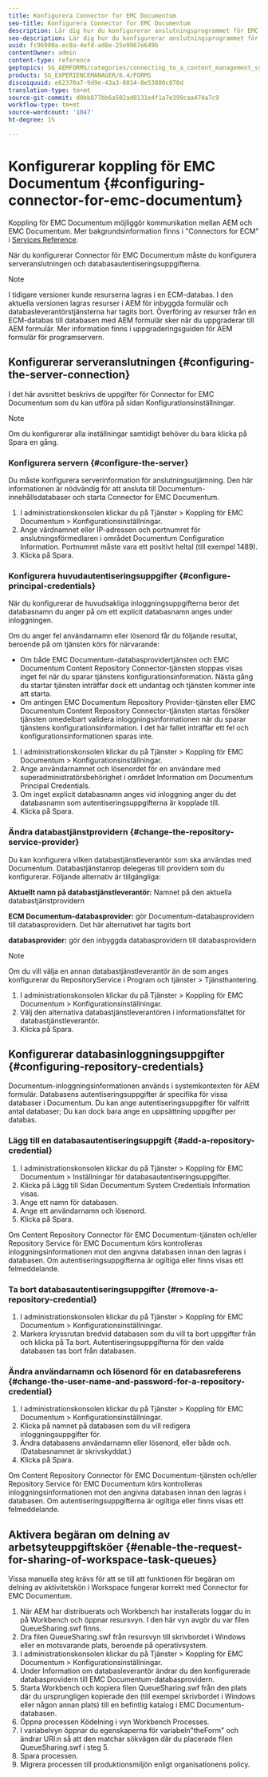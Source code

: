 ```yaml
---
title: Konfigurera Connector for EMC Documentum
seo-title: Konfigurera Connector for EMC Documentum
description: Lär dig hur du konfigurerar anslutningsprogrammet för EMC Documentum för att möjliggöra kommunikation mellan AEM och EMC Documentum.
seo-description: Lär dig hur du konfigurerar anslutningsprogrammet för EMC Documentum för att möjliggöra kommunikation mellan AEM och EMC Documentum.
uuid: fc96900a-ec8a-4efd-ad8e-25e9967e649b
contentOwner: admin
content-type: reference
geptopics: SG_AEMFORMS/categories/connecting_to_a_content_management_system
products: SG_EXPERIENCEMANAGER/6.4/FORMS
discoiquuid: e62370a7-9d9e-43a3-8014-8e53800c870d
translation-type: tm+mt
source-git-commit: d0bb877bb6a502ad0131e4f1a7e399caa474a7c9
workflow-type: tm+mt
source-wordcount: '1047'
ht-degree: 1%

---
```



# Konfigurerar koppling för EMC Documentum {#configuring-connector-for-emc-documentum}

Koppling för EMC Documentum möjliggör kommunikation mellan AEM och EMC Documentum. Mer bakgrundsinformation finns i &quot;Connectors for ECM&quot; i [Services Reference](https://www.adobe.com/go/learn_aemforms_services_63).

När du konfigurerar Connector för EMC Documentum måste du konfigurera serveranslutningen och databasautentiseringsuppgifterna.

>[!NOTE]
>
>I tidigare versioner kunde resurserna lagras i en ECM-databas. I den aktuella versionen lagras resurser i AEM för inbyggda formulär och databasleverantörstjänsterna har tagits bort. Överföring av resurser från en ECM-databas till databasen med AEM formulär sker när du uppgraderar till AEM formulär. Mer information finns i uppgraderingsguiden för AEM formulär för programservern.

## Konfigurerar serveranslutningen {#configuring-the-server-connection}

I det här avsnittet beskrivs de uppgifter för Connector for EMC Documentum som du kan utföra på sidan Konfigurationsinställningar.

>[!NOTE]
>
>Om du konfigurerar alla inställningar samtidigt behöver du bara klicka på Spara en gång.

### Konfigurera servern {#configure-the-server}

Du måste konfigurera serverinformation för anslutningsutjämning. Den här informationen är nödvändig för att ansluta till Documentum-innehållsdatabaser och starta Connector for EMC Documentum.

1. I administrationskonsolen klickar du på Tjänster > Koppling för EMC Documentum > Konfigurationsinställningar.
1. Ange värdnamnet eller IP-adressen och portnumret för anslutningsförmedlaren i området Documentum Configuration Information. Portnumret måste vara ett positivt heltal (till exempel 1489).
1. Klicka på Spara.

### Konfigurera huvudautentiseringsuppgifter {#configure-principal-credentials}

När du konfigurerar de huvudsakliga inloggningsuppgifterna beror det databasnamn du anger på om ett explicit databasnamn anges under inloggningen.

Om du anger fel användarnamn eller lösenord får du följande resultat, beroende på om tjänsten körs för närvarande:

* Om både EMC Documentum-databasprovidertjänsten och EMC Documentum Content Repository Connector-tjänsten stoppas visas inget fel när du sparar tjänstens konfigurationsinformation. Nästa gång du startar tjänsten inträffar dock ett undantag och tjänsten kommer inte att starta.
* Om antingen EMC Documentum Repository Provider-tjänsten eller EMC Documentum Content Repository Connector-tjänsten startas försöker tjänsten omedelbart validera inloggningsinformationen när du sparar tjänstens konfigurationsinformation. I det här fallet inträffar ett fel och konfigurationsinformationen sparas inte.

1. I administrationskonsolen klickar du på Tjänster > Koppling för EMC Documentum > Konfigurationsinställningar.
1. Ange användarnamnet och lösenordet för en användare med superadministratörsbehörighet i området Information om Documentum Principal Credentials.
1. Om inget explicit databasnamn anges vid inloggning anger du det databasnamn som autentiseringsuppgifterna är kopplade till.
1. Klicka på Spara.

### Ändra databastjänstprovidern {#change-the-repository-service-provider}

Du kan konfigurera vilken databastjänstleverantör som ska användas med Documentum. Databastjänstanrop delegeras till providern som du konfigurerar. Följande alternativ är tillgängliga:

**Aktuellt namn på databastjänstleverantör:** Namnet på den aktuella databastjänstprovidern

**ECM Documentum-databasprovider:** gör Documentum-databasprovidern till databasprovidern. Det här alternativet har tagits bort

**databasprovider:** gör den inbyggda databasprovidern till databasprovidern

>[!NOTE]
>
>Om du vill välja en annan databastjänstleverantör än de som anges konfigurerar du RepositoryService i Program och tjänster > Tjänsthantering. <!-- Fix broken link (See Managing Services) -->

1. I administrationskonsolen klickar du på Tjänster > Koppling för EMC Documentum > Konfigurationsinställningar.
1. Välj den alternativa databastjänstleverantören i informationsfältet för databastjänstleverantör.
1. Klicka på Spara.

## Konfigurerar databasinloggningsuppgifter {#configuring-repository-credentials}

Documentum-inloggningsinformationen används i systemkontexten för AEM formulär. Databasens autentiseringsuppgifter är specifika för vissa databaser i Documentum. Du kan ange autentiseringsuppgifter för valfritt antal databaser; Du kan dock bara ange en uppsättning uppgifter per databas.

### Lägg till en databasautentiseringsuppgift {#add-a-repository-credential}

1. I administrationskonsolen klickar du på Tjänster > Koppling för EMC Documentum > Inställningar för databasautentiseringsuppgifter.
1. Klicka på Lägg till Sidan Documentum System Credentials Information visas.
1. Ange ett namn för databasen.
1. Ange ett användarnamn och lösenord.
1. Klicka på Spara.

Om Content Repository Connector för EMC Documentum-tjänsten och/eller Repository Service för EMC Documentum körs kontrolleras inloggningsinformationen mot den angivna databasen innan den lagras i databasen. Om autentiseringsuppgifterna är ogiltiga eller finns visas ett felmeddelande.

### Ta bort databasautentiseringsuppgifter {#remove-a-repository-credential}

1. I administrationskonsolen klickar du på Tjänster > Koppling för EMC Documentum > Konfigurationsinställningar.
1. Markera kryssrutan bredvid databasen som du vill ta bort uppgifter från och klicka på Ta bort. Autentiseringsuppgifterna för den valda databasen tas bort från databasen.

### Ändra användarnamn och lösenord för en databasreferens {#change-the-user-name-and-password-for-a-repository-credential}

1. I administrationskonsolen klickar du på Tjänster > Koppling för EMC Documentum > Konfigurationsinställningar.
1. Klicka på namnet på databasen som du vill redigera inloggningsuppgifter för.
1. Ändra databasens användarnamn eller lösenord, eller både och. (Databasnamnet är skrivskyddat.)
1. Klicka på Spara.

Om Content Repository Connector för EMC Documentum-tjänsten och/eller Repository Service för EMC Documentum körs kontrolleras inloggningsinformationen mot den angivna databasen innan den lagras i databasen. Om autentiseringsuppgifterna är ogiltiga eller finns visas ett felmeddelande.

## Aktivera begäran om delning av arbetsyteuppgiftsköer {#enable-the-request-for-sharing-of-workspace-task-queues}

Vissa manuella steg krävs för att se till att funktionen för begäran om delning av aktivitetskön i Workspace fungerar korrekt med Connector for EMC Documentum.

1. När AEM har distribuerats och Workbench har installerats loggar du in på Workbench och öppnar resursvyn. I den här vyn avgör du var filen QueueSharing.swf finns.
1. Dra filen QueueSharing.swf från resursvyn till skrivbordet i Windows eller en motsvarande plats, beroende på operativsystem.
1. I administrationskonsolen klickar du på Tjänster > Koppling för EMC Documentum > Konfigurationsinställningar.
1. Under Information om databasleverantör ändrar du den konfigurerade databasprovidern till EMC Documentum-databasprovidern.
1. Starta Workbench och kopiera filen QueueSharing.swf från den plats där du ursprungligen kopierade den (till exempel skrivbordet i Windows eller någon annan plats) till en befintlig katalog i EMC Documentum-databasen.
1. Öppna processen Ködelning i vyn Workbench Processes.
1. I variabelvyn öppnar du egenskaperna för variabeln&quot;theForm&quot; och ändrar URI:n så att den matchar sökvägen där du placerade filen QueueSharing.swf i steg 5.
1. Spara processen.
1. Migrera processen till produktionsmiljön enligt organisationens policy.

